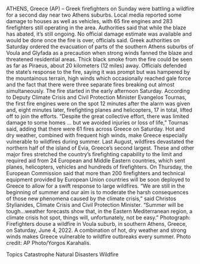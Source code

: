 ATHENS, Greece (AP) – Greek firefighters on Sunday were battling a wildfire for a second day near two Athens suburbs.
Local media reported some damage to houses as well as vehicles, with 65 fire engines and 283 firefighters still operating in the area.
Authorities said that while the blaze has abated, it’s still ongoing. No official damage estimate was available and would be done once the fire is over, officials said.
Greek authorities on Saturday ordered the evacuation of parts of the southern Athens suburbs of Voula and Glyfada as a precaution when strong winds fanned the blaze and threatened residential areas.
Thick black smoke from the fire could be seen as far as Piraeus, about 20 kilometers (12 miles) away.
Officials defended the state’s response to the fire, saying it was prompt but was hampered by the mountainous terrain, high winds which occasionally reached gale force and the fact that there were three separate fires breaking out almost simultaneously.
The fire started in the early afternoon Saturday. According to Deputy Climate Crisis and Civil Protection Minister Evangelos Tournas, the first fire engines were on the spot 12 minutes after the alarm was given and, eight minutes later, firefighting planes and helicopters, 17 in total, lifted off to join the efforts.
“Despite the great collective effort, there was limited damage to some homes … but we avoided injuries or loss of life,” Tournas said, adding that there were 61 fires across Greece on Saturday.
Hot and dry weather, combined with frequent high winds, make Greece especially vulnerable to wildfires during summer.
Last August, wildfires devastated the northern half of the island of Evia, Greece’s second largest. These and other major fires stretched the country’s firefighting capability to the limit and required aid from 24 European and Middle Eastern countries, which sent planes, helicopters, vehicles and hundreds of firefighters.
On Thursday, the European Commission said that more than 200 firefighters and technical equipment provided by European Union countries will be soon deployed to Greece to allow for a swift response to large wildfires.
“We are still in the beginning of summer and our aim is to moderate the harsh consequences of those new phenomena caused by the climate crisis,” said Christos Stylianides, Climate Crisis and Civil Protection Minister. “Summer will be tough…weather forecasts show that, in the Eastern Mediterranean region, a climate crisis hot spot, things will, unfortunately, not be easy.”
Photograph: Firefighters douse a wildfire in Voula suburb, in southern Athens, Greece, on Saturday, June 4, 2022. A combination of hot, dry weather and strong winds makes Greece vulnerable to wildfire outbreaks every summer. Photo credit: AP Photo/Yorgos Karahalis.

Topics
Catastrophe
Natural Disasters
Wildfire
